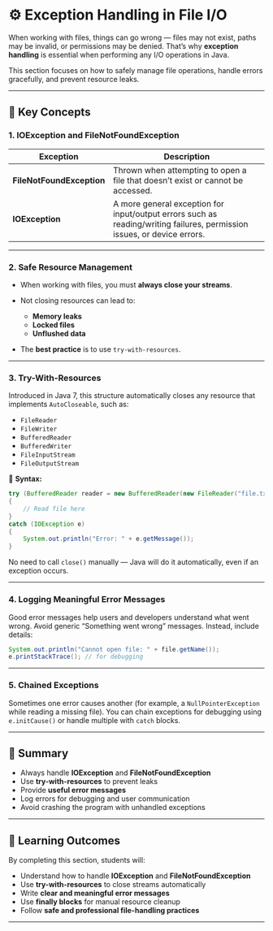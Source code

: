 # ⚙️ Exception Handling in File I/O

When working with files, things can go wrong — files may not exist, paths may be invalid, or permissions may be denied.
That’s why **exception handling** is essential when performing any I/O operations in Java.

This section focuses on how to safely manage file operations, handle errors gracefully, and prevent resource leaks.

---

## 🔑 Key Concepts

### **1. IOException and FileNotFoundException**

| Exception                 | Description                                                                                                             |
|---------------------------|-------------------------------------------------------------------------------------------------------------------------|
| **FileNotFoundException** | Thrown when attempting to open a file that doesn’t exist or cannot be accessed.                                         |
| **IOException**           | A more general exception for input/output errors such as reading/writing failures, permission issues, or device errors. |

---

### **2. Safe Resource Management**

* When working with files, you must **always close your streams**.
* Not closing resources can lead to:

    * **Memory leaks**
    * **Locked files**
    * **Unflushed data**

- The **best practice** is to use `try-with-resources`.

---

### **3. Try-With-Resources**

Introduced in Java 7, this structure automatically closes any resource that implements `AutoCloseable`, such as:

* `FileReader`
* `FileWriter`
* `BufferedReader`
* `BufferedWriter`
* `FileInputStream`
* `FileOutputStream`

📘 **Syntax:**

```java
try (BufferedReader reader = new BufferedReader(new FileReader("file.txt"))) 
{
    // Read file here
} 
catch (IOException e) 
{
    System.out.println("Error: " + e.getMessage());
}
```

No need to call `close()` manually — Java will do it automatically, even if an exception occurs.

---

### **4. Logging Meaningful Error Messages**

Good error messages help users and developers understand what went wrong.
Avoid generic “Something went wrong” messages. Instead, include details:

```java
System.out.println("Cannot open file: " + file.getName());
e.printStackTrace(); // for debugging
```

---

### **5. Chained Exceptions**

Sometimes one error causes another (for example, a `NullPointerException` while reading a missing file).
You can chain exceptions for debugging using `e.initCause()` or handle multiple with `catch` blocks.

---

## 🧠 Summary

- Always handle **IOException** and **FileNotFoundException**
- Use **try-with-resources** to prevent leaks
- Provide **useful error messages**
- Log errors for debugging and user communication
- Avoid crashing the program with unhandled exceptions

---

## 🧩 Learning Outcomes

By completing this section, students will:

- Understand how to handle **IOException** and **FileNotFoundException**
- Use **try-with-resources** to close streams automatically
- Write **clear and meaningful error messages**
- Use **finally blocks** for manual resource cleanup
- Follow **safe and professional file-handling practices**

---



